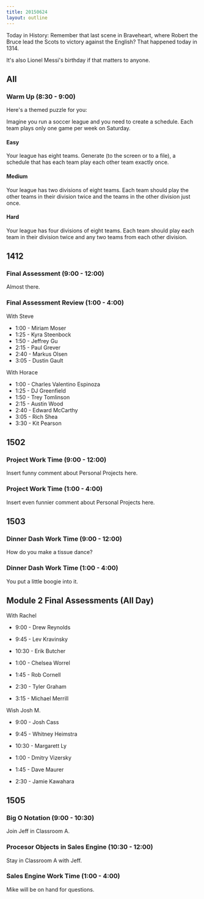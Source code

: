 ```yaml
---
title: 20150624
layout: outline
---
```


Today in History: Remember that last scene in Braveheart, where Robert the Bruce lead the Scots
to victory against the English? That happened today in 1314.

It's also Lionel Messi's birthday if that matters to anyone.

## All 

### Warm Up (8:30 - 9:00)

Here's a themed puzzle for you:

Imagine you run a soccer league and you need to create a schedule. Each team
plays only one game per week on Saturday.

#### Easy

Your league has eight teams. Generate (to the screen or to a file), a schedule that has each team play each other team exactly once.

#### Medium

Your league has two divisions of eight teams. Each team should play the other
teams in their division twice and the teams in the other division just once.

#### Hard

Your league has four divisions of eight teams. Each team should play each team
in their division twice and any two teams from each other division.

## 1412 

###  Final Assessment (9:00 - 12:00)

Almost there.

### Final Assessment Review (1:00 - 4:00)

With Steve

* 1:00 - Miriam Moser
* 1:25 - Kyra Steenbock
* 1:50 - Jeffrey Gu
* 2:15 - Paul Grever
* 2:40 - Markus Olsen
* 3:05 - Dustin Gault

With Horace

* 1:00 - Charles Valentino Espinoza
* 1:25 - DJ Greenfield
* 1:50 - Trey Tomlinson
* 2:15 - Austin Wood
* 2:40 - Edward McCarthy
* 3:05 - Rich Shea
* 3:30 - Kit Pearson


## 1502

### Project Work Time (9:00 - 12:00)

Insert funny comment about Personal Projects here.

### Project Work Time (1:00 - 4:00)

Insert even funnier comment about Personal Projects here.



## 1503

### Dinner Dash Work Time (9:00 - 12:00)

How do you make a tissue dance?

### Dinner Dash Work Time (1:00 - 4:00)

You put a little boogie into it.

## Module 2 Final Assessments (All Day)

With Rachel
* 9:00 - Drew Reynolds
* 9:45 - Lev Kravinsky
* 10:30 - Erik Butcher

* 1:00 - Chelsea Worrel
* 1:45 - Rob Cornell
* 2:30 - Tyler Graham
* 3:15 - Michael Merrill

Wish Josh M.
* 9:00 - Josh Cass
* 9:45 - Whitney Heimstra
* 10:30 - Margarett Ly

* 1:00 - Dmitry Vizersky
* 1:45 - Dave Maurer
* 2:30 - Jamie Kawahara


## 1505

### Big O Notation (9:00 - 10:30)

Join Jeff in Classroom A.

### Procesor Objects in Sales Engine (10:30 - 12:00)

Stay in Classroom A with Jeff.

### Sales Engine Work Time (1:00 - 4:00)

Mike will be on hand for questions.

